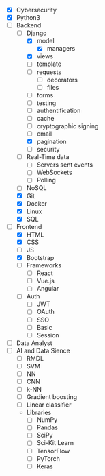- [x] Cybersecurity
- [x] Python3
- [ ] Backend
    - [ ] Django
        - [x] model
            - [x] managers
        - [x] views
        - [ ] template
        - [ ] requests
            - [ ] decorators
            - [ ] files
        - [ ] forms
        - [ ] testing
        - [ ] authentification
        - [ ] cache
        - [ ] cryptographic signing
        - [ ] email
        - [x] pagination
        - [ ] security
    - [ ] Real-Time data
        - [ ] Servers sent events
        - [ ] WebSockets
        - [ ] Polling
    - [ ] NoSQL
    - [x] Git
    - [x] Docker
    - [x] Linux
    - [x] SQL
- [ ] Frontend
    - [x] HTML
    - [x] CSS
    - [ ] JS
    - [x] Bootstrap
    - [ ] Frameworks
        - [ ] React
        - [ ] Vue.js
        - [ ] Angular
    - [ ] Auth
        - [ ] JWT
        - [ ] OAuth
        - [ ] SSO
        - [ ] Basic
        - [ ] Session
- [ ] Data Analyst
- [ ] AI and Data Sience
    - [ ] RMDL
    - [ ] SVM
    - [ ] NN
    - [ ] CNN
    - [ ] k-NN
    - [ ] Gradient boosting
    - [ ] Linear classifier
    - Libraries
        - [ ] NumPy
        - [ ] Pandas
        - [ ] SciPy
        - [ ] Sci-Kit Learn
        - [ ] TensorFlow
        - [ ] PyTorch
        - [ ] Keras